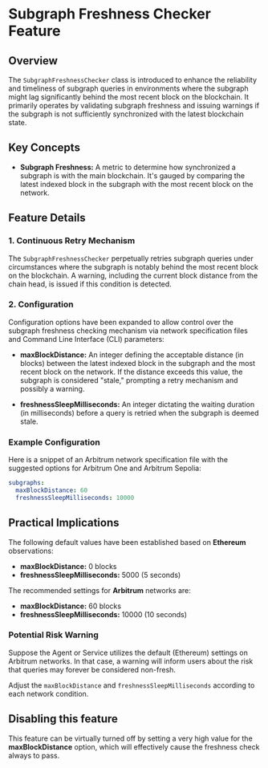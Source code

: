 # Subgraph Freshness Checker Feature

## Overview

The `SubgraphFreshnessChecker` class is introduced to enhance the reliability and timeliness of subgraph queries in environments where the subgraph might lag significantly behind the most recent block on the blockchain. It primarily operates by validating subgraph freshness and issuing warnings if the subgraph is not sufficiently synchronized with the latest blockchain state.

## Key Concepts

- **Subgraph Freshness:** A metric to determine how synchronized a subgraph is with the main blockchain. It's gauged by comparing the latest indexed block in the subgraph with the most recent block on the network.

## Feature Details

### 1. Continuous Retry Mechanism
The `SubgraphFreshnessChecker` perpetually retries subgraph queries under circumstances where the subgraph is notably behind the most recent block on the blockchain. A warning, including the current block distance from the chain head, is issued if this condition is detected.

### 2. Configuration
Configuration options have been expanded to allow control over the subgraph freshness checking mechanism via network specification files and Command Line Interface (CLI) parameters:

- **maxBlockDistance:** An integer defining the acceptable distance (in blocks) between the latest indexed block in the subgraph and the most recent block on the network. If the distance exceeds this value, the subgraph is considered "stale," prompting a retry mechanism and possibly a warning.

- **freshnessSleepMilliseconds:** An integer dictating the waiting duration (in milliseconds) before a query is retried when the subgraph is deemed stale.

### Example Configuration

Here is a snippet of an Arbitrum network specification file with the suggested options for Arbitrum One and Arbitrum Sepolia:

```yaml
subgraphs:
  maxBlockDistance: 60
  freshnessSleepMilliseconds: 10000
```

## Practical Implications

The following default values have been established based on **Ethereum** observations:

- **maxBlockDistance:** 0 blocks
- **freshnessSleepMilliseconds:** 5000 (5 seconds)

The recommended settings for **Arbitrum** networks are:

- **maxBlockDistance:** 60 blocks
- **freshnessSleepMilliseconds:** 10000 (10 seconds)


### Potential Risk Warning

Suppose the Agent or Service utilizes the default (Ethereum) settings on Arbitrum networks. In that case, a warning will inform users about the risk that queries may forever be considered non-fresh.

Adjust the `maxBlockDistance` and `freshnessSleepMilliseconds` according to each network condition.

## Disabling this feature

This feature can be virtually turned off by setting a very high value for the **maxBlockDistance** option, which will effectively cause the freshness check always to pass.
